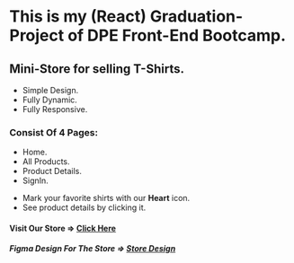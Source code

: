 # This is my (React) Graduation-Project of DPE Front-End Bootcamp.
## Mini-Store for selling T-Shirts.  
* Simple Design.  
* Fully Dynamic.
* Fully Responsive.
### Consist Of 4 Pages:  
* Home.  
* All Products.  
* Product Details.  
* SignIn.

- Mark your favorite shirts with our __Heart__ icon.  
- See product details by clicking it.
#### Visit Our Store => [Click Here](https://graduation-project-tau.vercel.app/)
##### Figma Design For The Store => [Store Design](https://www.figma.com/file/0VOhpJhl8voA8SIKA0Zp73/Minimal-Shopping-web-application?type=design&node-id=0-1&t=9Uge4iwO3LOiOpPb-0)

